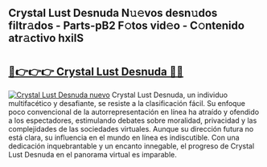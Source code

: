 ## Crystal Lust Desnuda N𝚞𝚎vos desn𝚞dos filtr𝚊dos - Parts-pB2 F𝚘tos vid𝚎o - C𝚘ntenido atr𝚊ctivo hxilS

# <h2><a href="http://mbb0z0.tromn.icu/?c=Crystal+Lust+Desnuda">🔗👉👉👉 Crystal Lust Desnuda 🔗🔗</a></h2>

[![Crystal Lust Desnuda nuevo](https://i.imgur.com/pEAQMta.gif)](http://mbb0z0.tromn.icu/?c=Crystal+Lust+Desnuda)
Crystal Lust Desnuda, un individuo multifacético y desafiante, se resiste a la clasificación fácil. Su enfoque poco convencional de la autorrepresentación en línea ha atraído y ofendido a los espectadores, estimulando debates sobre moralidad, privacidad y las complejidades de las sociedades virtuales. Aunque su dirección futura no está clara, su influencia en el mundo en línea es indiscutible. Con una dedicación inquebrantable y un encanto innegable, el progreso de Crystal Lust Desnuda en el panorama virtual es imparable.
